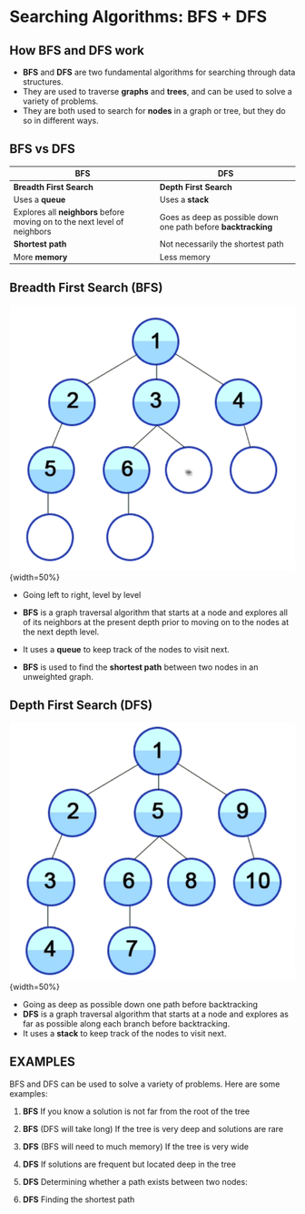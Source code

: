 # Searching Algorithms: BFS + DFS

## How BFS and DFS work

- **BFS** and **DFS** are two fundamental algorithms for searching through data structures.
- They are used to traverse **graphs** and **trees**, and can be used to solve a variety of problems.
- They are both used to search for **nodes** in a graph or tree, but they do so in different ways.

## BFS vs DFS

| **BFS** | **DFS** |
| --- | --- |
| **Breadth First Search** | **Depth First Search** |
| Uses a **queue** | Uses a **stack** |
| Explores all **neighbors** before moving on to the next level of neighbors | Goes as deep as possible down one path before **backtracking** |
| **Shortest path** | Not necessarily the shortest path |
| More **memory** | Less memory |

## Breadth First Search (BFS)

![Search BFS](./src/BFSSearchAlgorithm.png){width=50%}

- Going left to right, level by level

- **BFS** is a graph traversal algorithm that starts at a node and explores all of its neighbors at the present depth prior to moving on to the nodes at the next depth level.
- It uses a **queue** to keep track of the nodes to visit next.
- **BFS** is used to find the **shortest path** between two nodes in an unweighted graph.

## Depth First Search (DFS)

![Search DFS](./src/DFSSearchAlgorithm.png){width=50%}

- Going as deep as possible down one path before backtracking
- **DFS** is a graph traversal algorithm that starts at a node and explores as far as possible along each branch before backtracking.
- It uses a **stack** to keep track of the nodes to visit next.

## EXAMPLES

BFS and DFS can be used to solve a variety of problems. Here are some examples:

1. **BFS** If you know a solution is not far from the root of the tree

2. **BFS** (DFS will take long) If the tree is very deep and solutions are rare

3. **DFS** (BFS will need to much memory) If the tree is very wide

4. **DFS** If solutions are frequent but located deep in the tree

5. **DFS** Determining whether a path exists between two nodes:

6. **DFS** Finding the shortest path
